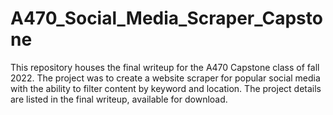 # A470_Social_Media_Scraper_Capstone
This repository houses the final writeup for the A470 Capstone class of fall 2022. 
The project was to create a website scraper for popular social media with the ability to filter content by keyword and location.
The project details are listed in the final writeup, available for download.

